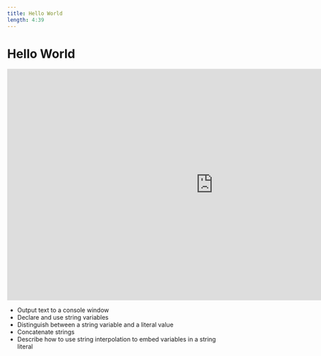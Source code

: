```yaml
---
title: Hello World
length: 4:39
---
```

# Hello World

<iframe src="https://channel9.msdn.com/Series/CSharp-101/CSharp-Hello-World/player?format=html5" width="960" height="540" allowFullScreen frameBorder="0" title="C#: Hello World [2 of 19] - Microsoft Channel 9 Video"></iframe>

- Output text to a console window
- Declare and use string variables
- Distinguish between a string variable and a literal value
- Concatenate strings
- Describe how to use string interpolation to embed variables in a string literal

